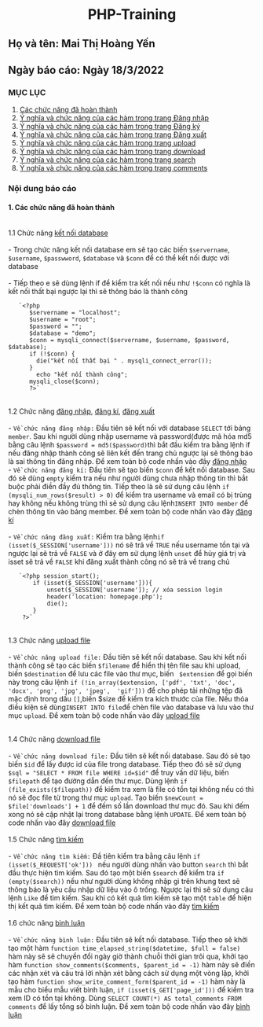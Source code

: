  # <div align="center"><p> PHP-Training </p></div>
 ## Họ và tên: Mai Thị Hoàng Yến
 ## Ngày báo cáo: Ngày 18/3/2022
 ### MỤC LỤC
 1. [Các chức năng đã hoàn thành](#introduction)
 2. [Ý nghĩa và chức năng của các hàm trong trang Đăng nhập](/PHP-training/README.md/.)
 3. [Ý nghĩa và chức năng của các hàm trong trang Đăng ký](/PHP-training/README.md/.)
 4. [Ý nghĩa và chức năng của các hàm trong trang Đăng xuất](/PHP-training/README.md/.)
 5. [Ý nghĩa và chức năng của các hàm trong trang upload](/PHP-training/README.md/.)
 6. [Ý nghĩa và chức năng của các hàm trong trang download](/PHP-training/README.md/.)
 7. [Ý nghĩa và chức năng của các hàm trong trang search](/PHP-training/README.md/.)
 8. [Ý nghĩa và chức năng của các hàm trong trang comments](/PHP-training/README.md/.)
### Nội dung báo cáo 
#### 1. Các chức năng đã hoàn thành <a name="introduction"></a>
<br> 1.1 Chức năng [kết nối database](/ketnoi.php)</br>
       <br> - Trong chức năng kết nối database em sẽ tạo các biến `$servername`, `$username`, `$passwword`, `$database` và `$conn` để có thể kết nối được với database </br>  
       - Tiếp theo e sẽ dùng lệnh if để kiểm tra kết nối nếu như `!$conn` có nghĩa là kết nối thất bại ngược lại thì sẽ thông báo là thành công
       
       `<?php
          $servername = "localhost";
          $username = "root";
          $password = "";
          $database = "demo";
          $conn = mysqli_connect($servername, $username, $password, $database);
          if (!$conn) {
            die("kết nối thất bại " . mysqli_connect_error());
          }
            echo "kết nối thành công";
          mysqli_close($conn);
          ?>`
   
<br>1.2 Chức năng [đăng nhập](/signin.php), [đăng kí](/register.php), [đăng xuất](/signout.php)</br>
       <br>- `Về chức năng đăng nhập:` Đầu tiên sẽ kết nối với database `SELECT` tới bảng `member`. Sau khi người dùng nhập username và password(được mã hóa md5 bằng câu lệnh `$password = md5($password)`thì bắt đầu kiểm tra bằng lệnh if nếu đăng nhập thành công sẽ liên kết đến trang chủ ngược lại sẽ thông báo là sai thông tin đăng nhập. Để xem toàn bộ code nhấn vào đây [đăng nhập](/signin.php)
       <br>- `Về chức năng đăng kí:` Đầu tiên sẽ tạo biến `$conn` để kết nối database. Sau đó sẽ dùng `empty` kiểm tra nếu như người dùng chưa nhập thông tin thì bắt buộc phải điền đầy đủ thông tin. Tiếp theo là sẽ sử dụng câu lệnh `if (mysqli_num_rows($result) > 0)` để kiểm tra username và email có bị trùng hay không nếu không trùng thì sẽ sử dụng câu lệnh`INSERT INTO member` để chèn thông tin vào bảng member. Để xem toàn bộ code nhấn vào đây [đăng kí](/register.php)</br>
       <br>- `Về chức năng đăng xuất:` Kiểm tra bằng lệnh`if (isset($_SESSION['username']))` nó sẽ trả về `TRUE` nếu username tồn tại và ngược lại sẽ trả về `FALSE` và ở đây em sử dụng lệnh `unset` để hủy giá trị và isset sẽ trả về `FALSE` khi đăng xuất thành công nó sẽ trả về trang chủ  </br>
       
       `<?php session_start(); 
           if (isset($_SESSION['username'])){
               unset($_SESSION['username']); // xóa session login
               header('location: homepage.php');
               die();
           }
        ?>`

<br>1.3 Chức năng [upload file](/upload.php)</br>
    <br>- `Về chức năng upload file:` Đầu tiên sẽ kết nối database. Sau khi kết nối thành công sẽ tạo các biến `$filename` để hiển thị tên file sau khi upload, biến `$destination` để lưu các file vào thư mục, biến ` $extension` để gọi biến này trong câu lệnh `if (!in_array($extension, ['pdf', 'txt', 'doc', 'docx', 'png', 'jpg', 'jpeg',  'gif']))` để cho phép tải những tệp đã mặc định trong dấu `[]`,biến $size để kiểm tra kích thước của file. Nếu thỏa điều kiện sẽ dùng`INSERT INTO file`để chèn file vào database và lưu vào thư mục `upload`. Để xem toàn bộ code nhấn vào đây [upload file](/filesLogic.php) </br>
   
<br>1.4 Chức năng [download file](/download.php)</br>
   <br>- `Về chức năng download file:` Đầu tiên sẽ kết nối database. Sau đó sẽ tạo biến `$id` để lấy được id của file trong database. Tiếp theo đó sẽ sử dụng `$sql = "SELECT * FROM file WHERE id=$id"` để truy vấn dữ liệu, biến `$filepath` để tạo đường dẫn đến thư mục. Dùng lệnh `if (file_exists($filepath))` để kiểm tra xem là file có tồn tại không nếu có thì nó sẽ đọc file từ trong thư mục `upload`. Tạo biến `$newCount = $file['downloads'] + 1` để đếm số lần download thư mục đó. Sau khi đếm xong nó sẽ cập nhật lại trong database bằng lệnh `UPDATE`. Để xem toàn bộ code nhấn vào đây [download file](/filesLogic.php) </br>
<br>1.5 Chức năng [tìm kiếm](/search.php)</br>
   <br>- `Về chức năng tìm kiếm:` Đầ tiên kiểm tra bằng câu lệnh `if (isset($_REQUEST['ok'])) ` nếu người dùng nhấn vào button `search` thì bắt đầu thực hiện tìm kiếm. Sau đó tạo một biến `$search` để kiểm tra `if (empty($search))` nếu như người dùng không nhập gì trên khung text sẽ thông báo là yêu cầu nhập dữ liệu vào ô trống. Ngược lại thì sẽ sử dụng câu lệnh `Like` để tìm kiếm. Sau khi có kết quả tìm kiếm sẽ tạo một `table` để hiện thị kết quả tìm kiếm. Để xem toàn bộ code nhấn vào đây [tìm kiếm](/search.php)</br>
<br>1.6 chức năng [bình luận](/comment.php)</br>
   <br>- `Về chức năng bình luận:` Đầu tiên sẽ kết nối database. Tiếp theo sẽ khởi tạo một hàm `function time_elapsed_string($datetime, $full = false)` hàm này sẽ sẽ chuyển đổi ngày giờ thành chuỗi thời gian trôi qua, khởi tạo hàm `function show_comments($comments, $parent_id = -1)` hàm này sẽ điền các nhận xét và câu trả lời nhận xét bằng cách sử dụng một vòng lặp, khởi tạo hàm `function show_write_comment_form($parent_id = -1)` hàm này là mẫu cho biểu mẫu viết bình luận, `if (isset($_GET['page_id']))` để kiểm tra xem ID có tồn tại không. Dùng `SELECT COUNT(*) AS total_comments FROM comments` để lấy tổng số bình luận. Để xem toàn bộ code nhấn vào đây [bình luận](/comments.php)</br>
